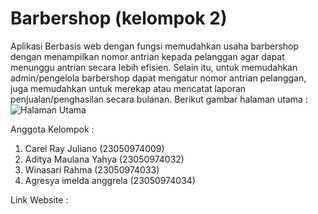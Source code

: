 # Barbershop (kelompok 2)
Aplikasi Berbasis web dengan fungsi memudahkan usaha barbershop dengan menampilkan nomor antrian kepada pelanggan agar dapat menunggu antrian secara lebih efisien. Selain itu, untuk memudahkan admin/pengelola barbershop dapat mengatur nomor antrian pelanggan, juga memudahkan untuk merekap atau mencatat laporan penjualan/penghasilan secara bulanan.
Berikut gambar halaman utama :
![Halaman Utama](images/HalamanUtama.png)

Anggota Kelompok : 
1. Carel Ray Juliano (23050974009)
2. Aditya Maulana Yahya (23050974032)
3. Winasari Rahma (23050974033)
4. Agresya imelda anggrela (23050974034)

Link Website : 
